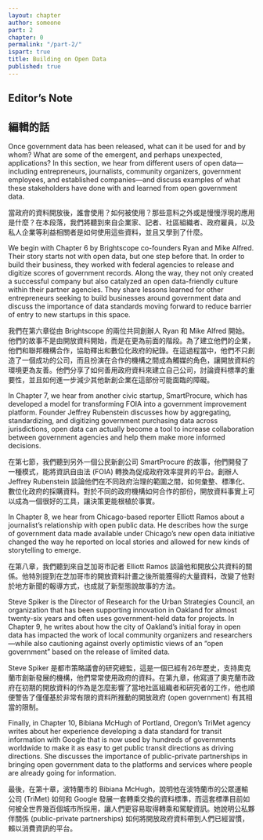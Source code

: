 ```yaml
---
layout: chapter
author: someone
part: 2
chapter: 0
permalink: "/part-2/"
ispart: true
title: Building on Open Data
published: true
---
```


## Editor’s Note

## 編輯的話

Once government data has been released, what can it be used for and by whom? What are some of the emergent, and perhaps unexpected, applications? In this section, we hear from different users of open data—including entrepreneurs, journalists, community organizers, government employees, and established companies—and discuss examples of what these stakeholders have done with and learned from open government data.

當政府的資料開放後，誰會使用？如何被使用？那些意料之外或是慢慢浮現的應用是什麼？在本段落，我們將聽到來自企業家、記者、社區組織者、政府雇員，以及私人企業等利益相關者是如何使用這些資料，並且又學到了什麼。

We begin with Chapter 6 by Brightscope co-founders Ryan and Mike Alfred. Their story starts not with open data, but one step before that. In order to build their business, they worked with federal agencies to release and digitize scores of government records. Along the way, they not only created a successful company but also catalyzed an open data-friendly culture within their partner agencies. They share lessons learned for other entrepreneurs seeking to build businesses around government data and discuss the importance of data standards moving forward to reduce barrier of entry to new startups in this space.

我們在第六章從由 Brightscope 的兩位共同創辦人 Ryan 和 Mike Alfred 開始。他們的故事不是由開放資料開始，而是在更為前面的階段。為了建立他們的企業，他們和聯邦機構合作，協助釋出和數位化政府的紀錄。在這過程當中，他們不只創造了一個成功的公司，而且扮演在合作的機構之間成為觸媒的角色，讓開放資料的環境更為友善。他們分享了如何善用政府資料來建立自己公司，討論資料標準的重要性，並且如何進一步減少其他新創企業在這部份可能面臨的障礙。

In Chapter 7, we hear from another civic startup, SmartProcure, which has developed a model for transforming FOIA into a government improvement platform. Founder Jeffrey Rubenstein discusses how by aggregating, standardizing, and digitizing government purchasing data across jurisdictions, open data can actually become a tool to increase collaboration between government agencies and help them make more informed decisions.

在第七節，我們聽到另外一個公民新創公司 SmartProcure 的故事，他們開發了一種模式，能將資訊自由法 (FOIA) 轉換為促成政府效率提昇的平台。創辦人 Jeffrey Rubenstein 談論他們在不同政府治理的範圍之間，如何彙整、標準化、數位化政府的採購資料。對於不同的政府機構如何合作的部份，開放資料事實上可以成為一個很好的工具，讓決策更能根植於事實。

In Chapter 8, we hear from Chicago-based reporter Elliott Ramos about a journalist’s relationship with open public data. He describes how the surge of government data made available under Chicago’s new open data initiative changed the way he reported on local stories and allowed for new kinds of storytelling to emerge.

在第八章，我們聽到來自芝加哥市記者 Elliott Ramos 談論他和開放公共資料的關係。他特別提到在芝加哥市的開放資料計畫之後所能獲得的大量資料，改變了他對於地方新聞的報導方式，也成就了新型態說故事的方法。

Steve Spiker is the Director of Research for the Urban Strategies Council, an organization that has been supporting innovation in Oakland for almost twenty-six years and often uses government-held data for projects. In Chapter 9, he writes about how the city of Oakland’s initial foray in open data has impacted the work of local community organizers and researchers—while also cautioning against overly optimistic views of an “open government” based on the release of limited data.

Steve Spiker 是都市策略議會的研究總監，這是一個已經有26年歷史，支持奧克蘭市創新發展的機構，他們常常使用政府的資料。在第九章，他寫道了奧克蘭市政府在初期的開放資料的作為是怎麼影響了當地社區組織者和研究者的工作，他也順便警告了僅僅基於非常有限的資料所推動的開放政府 (open government) 有其相當的限制。

Finally, in Chapter 10, Bibiana McHugh of Portland, Oregon’s TriMet agency writes about her experience developing a data standard for transit information with Google that is now used by hundreds of governments worldwide to make it as easy to get public transit directions as driving directions. She discusses the importance of public-private partnerships in bringing open government data to the platforms and services where people are already going for information.

最後，在第十章，波特蘭市的 Bibiana McHugh，說明他在波特蘭市的公眾運輸公司 (TriMet) 如何和 Google 發展一套轉乘交換的資料標準，而這套標準目前如何被全世界幾百個城市所採用，讓人們更容易取得轉乘和駕駛資訊。她說明公私夥伴關係 (public-private partnerships) 如何將開放政府資料帶到人們已經習慣，賴以消費資訊的平台。